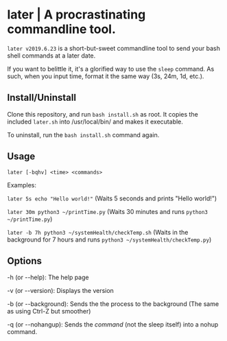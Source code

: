 # later | A procrastinating commandline tool.

`later v2019.6.23` is a short-but-sweet commandline tool to
send your bash shell commands at a later date.

If you want to belittle it, it's a glorified way to
use the `sleep` command. As such, when you input time,
format it the same way (3s, 24m, 1d, etc.).

## Install/Uninstall
Clone this repository, and run `bash install.sh` as root.
It copies the included `later.sh` into /usr/local/bin/
and makes it executable.

To uninstall, run the `bash install.sh` command again.

## Usage

`later [-bqhv] <time> <commands>`

Examples:

`later 5s echo "Hello world!"` (Waits 5 seconds and prints "Hello world!")

`later 30m python3 ~/printTime.py` (Waits 30 minutes and runs `python3 ~/printTime.py`)

`later -b 7h python3 ~/systemHealth/checkTemp.sh` (Waits in the background for 7 hours and runs `python3 ~/systemHealth/checkTemp.py`)

## Options

-h (or --help): The help page

-v (or --version): Displays the version

-b (or --background): Sends the the process to the background (The same as using Ctrl-Z but smoother)

-q (or --nohangup): Sends the *command* (not the sleep itself) into a nohup command.
